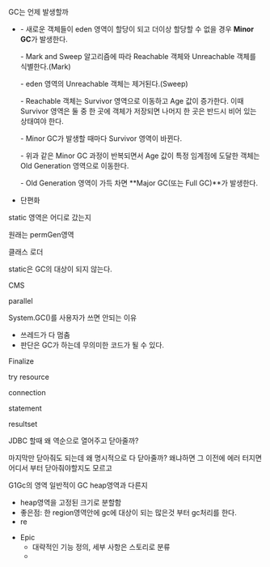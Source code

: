 GC는 언제 발생할까

- \- 새로운 객체들이 eden 영역이 할당이 되고 더이상 할당할 수 없을 경우 **Minor GC**가 발생한다.

  \- Mark and Sweep 알고리즘에 따라 Reachable 객체와 Unreachable 객체를 식별한다.(Mark)

  \- eden 영역의 Unreachable 객체는 제거된다.(Sweep)

  \- Reachable 객체는 Survivor 영역으로 이동하고 Age 값이 증가한다. 이때 Survivor 영역은 둘 중 한 곳에 객체가 저장되면 나머지 한 곳은 반드시 비어 있는 상태여야 한다.

  \- Minor GC가 발생할 때마다 Survivor 영역이 바뀐다.

  \- 위과 같은 Minor GC 과정이 반복되면서 Age 값이 특정 임계점에 도달한 객체는 Old Generation 영역으로 이동한다.

  \- Old Generation 영역이 가득 차면 **Major GC(또는 Full GC)**가 발생한다.

- 단편화





static 영역은 어디로 갔는지

원래는 permGen영역 



클래스 로더

static은 GC의 대상이 되지 않는다.



CMS



parallel



System.GC()를 사용자가 쓰면 안되는 이유

- 쓰레드가 다 멈춤
- 판단은 GC가 하는데 무의미한 코드가 될 수 있다.



Finalize

try resource 



connection

statement

resultset



JDBC 할때 왜 역순으로 열어주고 닫아줄까?

마지막만 닫아줘도 되는데 왜 명시적으로 다 닫아줄까?
왜냐하면 그 이전에 에러 터지면 어디서 부터 닫아줘야할지도 모르고   



G1Gc의 영역 일반적이 GC heap영역과 다른지

- heap영역을 고정된 크기로 분할함
- 좋은점: 한 region영역안에 gc에 대상이 되는 많은것 부터 gc처리를 한다.
- re

































* Epic
  - 대략적인 기능 정의, 세부 사항은 스토리로 분류
  - 